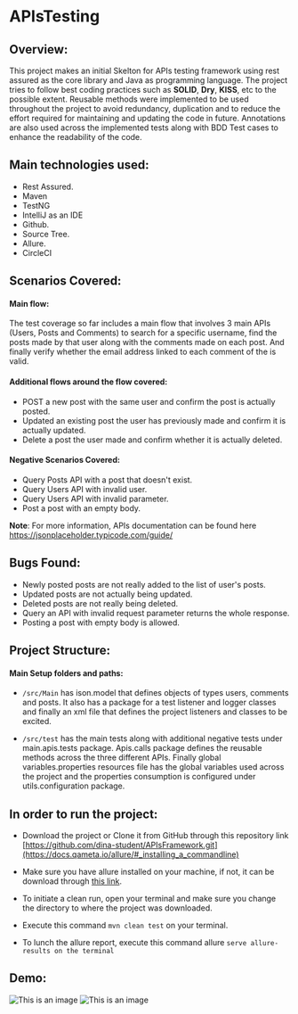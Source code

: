 # APIsTesting

## Overview:
This project makes an initial Skelton for APIs testing framework using rest assured as the core library and Java as programming language.
The project tries to follow best coding practices such as **SOLID**, **Dry**, **KISS**, etc to the possible extent. Reusable methods were implemented 
to be used throughout the project to avoid redundancy, duplication and to reduce the effort required for maintaining and updating the code 
in future. Annotations are also used across the implemented tests along with BDD Test cases to enhance the readability of the code.

## Main technologies used:
- Rest Assured.
- Maven
- TestNG
- IntelliJ as an IDE 
- Github.
- Source Tree.
- Allure.
- CircleCI

## Scenarios Covered:
#### Main flow:
The test coverage so far includes a main flow that involves 3 main APIs (Users, Posts and Comments) to search for a specific username, find the posts made by that user along with the comments made on each post. And finally verify whether the email address linked to each comment of the is valid.

#### Additional flows around the flow covered:
- POST a new post with the same user and confirm the post is actually posted.
- Updated an existing post the user has previously made and confirm it is actually updated.
- Delete a post the user made and confirm whether it is actually deleted.

#### Negative Scenarios Covered:
- Query Posts API with a post that doesn't exist.
- Query Users API with invalid user.
- Query Users API with invalid parameter.
- Post a post with an empty body.

**Note**: For more information, APIs documentation can be found here [https://jsonplaceholder.typicode.com/guide/
](https://docs.qameta.io/allure/#_installing_a_commandline)
## Bugs Found:
- Newly posted posts are not really added to the list of user's posts.
- Updated posts are not actually being updated.
- Deleted posts are not really being deleted.
- Query an API with invalid request parameter returns the whole response.
- Posting a post with empty body is allowed.

## Project Structure:
#### Main Setup folders and paths:
- `/src/Main` has ison.model that defines objects of types users, comments and posts. It also has a package for a test listener and logger classes and finally an xml file that defines the project listeners and classes to be excited.

- `/src/test` has the main tests along with additional negative tests under main.apis.tests package. Apis.calls package defines the reusable methods across the three different APIs. Finally global variables.properties resources file has the global variables used across the project and the properties consumption is configured under utils.configuration package.

## In order to run the project:
- Download the project or Clone it from GitHub through this repository link [https://github.com/dina-student/APIsFramework.git](https://docs.qameta.io/allure/#_installing_a_commandline)

- Make sure you have allure installed on your machine, if not, it can be download through [this link](https://docs.qameta.io/allure/#_installing_a_commandline).

- To initiate a clean run, open your terminal and make sure you change the directory to where the project was downloaded.

- Execute this command `mvn clean test` on your terminal.

- To lunch the allure report, execute this command allure `serve allure-results on the terminal`

## Demo: 
![This is an image](https://github.com/dina-student/MobiquityAPIsTesting/blob/master/TestSuits.png)
![This is an image](https://github.com/dina-student/MobiquityAPIsTesting/blob/master/Coverage.png)
 
